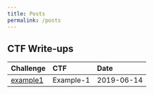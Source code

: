 ```yaml
---
title: Posts
permalink: /posts
---
```


## CTF Write-ups

| Challenge                             | CTF                   | Date              |
|:--------------------------------------|:----------------------|:------------------|
|[example1](https://arget.cc/2020/06/14/example-1.md)| Example-1 | 2019-06-14 |
